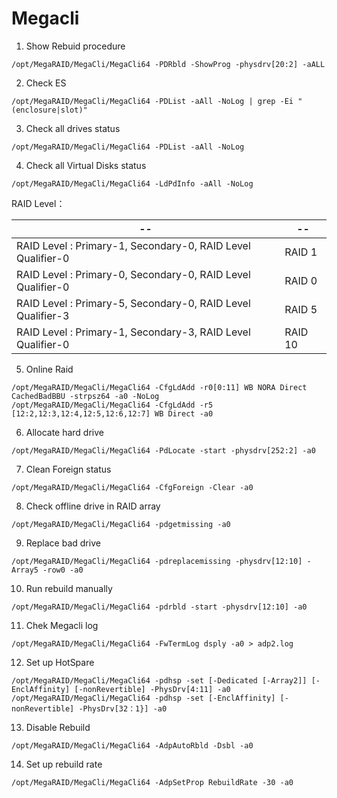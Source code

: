 # Megacli

1. Show Rebuid procedure
```
/opt/MegaRAID/MegaCli/MegaCli64 -PDRbld -ShowProg -physdrv[20:2] -aALL
```

2. Check ES
```
/opt/MegaRAID/MegaCli/MegaCli64 -PDList -aAll -NoLog | grep -Ei "(enclosure|slot)"
```

3. Check all drives status
```
/opt/MegaRAID/MegaCli/MegaCli64 -PDList -aAll -NoLog 
```

4. Check all Virtual Disks status
```
/opt/MegaRAID/MegaCli/MegaCli64 -LdPdInfo -aAll -NoLog
```

RAID Level：

|--|--|
|--|--|
|RAID Level : Primary-1, Secondary-0, RAID Level Qualifier-0|RAID 1
|RAID Level : Primary-0, Secondary-0, RAID Level Qualifier-0|RAID 0
|RAID Level : Primary-5, Secondary-0, RAID Level Qualifier-3|RAID 5
|RAID Level : Primary-1, Secondary-3, RAID Level Qualifier-0|RAID 10

5. Online Raid
```
/opt/MegaRAID/MegaCli/MegaCli64 -CfgLdAdd -r0[0:11] WB NORA Direct CachedBadBBU -strpsz64 -a0 -NoLog
/opt/MegaRAID/MegaCli/MegaCli64 -CfgLdAdd -r5 [12:2,12:3,12:4,12:5,12:6,12:7] WB Direct -a0 
```

6. Allocate hard drive
```
/opt/MegaRAID/MegaCli/MegaCli64 -PdLocate -start -physdrv[252:2] -a0 
```

7. Clean Foreign status
```
/opt/MegaRAID/MegaCli/MegaCli64 -CfgForeign -Clear -a0 
```

8. Check offline drive in RAID array
```
/opt/MegaRAID/MegaCli/MegaCli64 -pdgetmissing -a0 
```

9. Replace bad drive 
```
/opt/MegaRAID/MegaCli/MegaCli64 -pdreplacemissing -physdrv[12:10] -Array5 -row0 -a0 
```

10. Run rebuild manually
```
/opt/MegaRAID/MegaCli/MegaCli64 -pdrbld -start -physdrv[12:10] -a0 
```

11. Chek Megacli log
```
/opt/MegaRAID/MegaCli/MegaCli64 -FwTermLog dsply -a0 > adp2.log
```

12. Set up HotSpare
```
/opt/MegaRAID/MegaCli/MegaCli64 -pdhsp -set [-Dedicated [-Array2]] [-EnclAffinity] [-nonRevertible] -PhysDrv[4:11] -a0
/opt/MegaRAID/MegaCli/MegaCli64 -pdhsp -set [-EnclAffinity] [-nonRevertible] -PhysDrv[32：1}] -a0
```

13. Disable Rebuild
```
/opt/MegaRAID/MegaCli/MegaCli64 -AdpAutoRbld -Dsbl -a0 
```

14. Set up rebuild rate
```
/opt/MegaRAID/MegaCli/MegaCli64 -AdpSetProp RebuildRate -30 -a0 
```